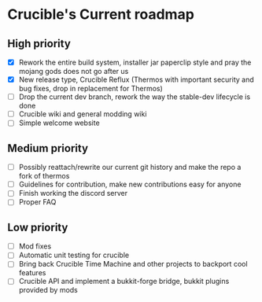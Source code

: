 # Crucible's Current roadmap
## High priority
- [X] Rework the entire build system, installer jar paperclip style and pray the mojang gods does not go after us
- [X] New release type, Crucible Reflux (Thermos with important security and bug fixes, drop in replacement for Thermos)
- [ ] Drop the current dev branch, rework the way the stable-dev lifecycle is done
- [ ] Crucible wiki and general modding wiki
- [ ] Simple welcome website

## Medium priority
- [ ] Possibly reattach/rewrite our current git history and make the repo a fork of thermos
- [ ] Guidelines for contribution, make new contributions easy for anyone
- [ ] Finish working the discord server
- [ ] Proper FAQ

## Low priority
- [ ] Mod fixes
- [ ] Automatic unit testing for crucible
- [ ] Bring back Crucible Time Machine and other projects to backport cool features
- [ ] Crucible API and implement a bukkit-forge bridge, bukkit plugins provided by mods